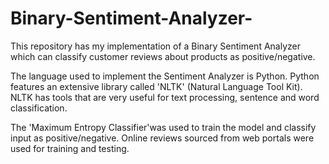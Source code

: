 # Binary-Sentiment-Analyzer-
This repository has my implementation of a Binary Sentiment Analyzer which can classify customer reviews about products as positive/negative. 

The language used to implement the Sentiment Analyzer is Python. Python features an extensive library called 'NLTK' (Natural Language Tool Kit). NLTK has tools that are very useful for text processing, sentence and word classification. 

The 'Maximum Entropy Classifier'was used to train the model and classify input as positive/negative. Online reviews sourced from web portals were used for training and testing. 
